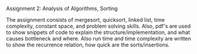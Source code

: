 Assignment 2: Analysis of Algorithms, Sorting

The assignment consists of mergesort, quicksort, linked list, time complexity, constant space, and problem solving skills. Also, pdf's are used to show snippets of code to explain the structure/implementation, and what causes bottleneck and where. Also run time and time complexity are written to show the recurrence relation, how quick are the sorts/insertions.
